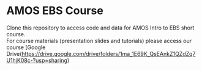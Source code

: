 # AMOS EBS Course
Clone this repository to access code and data for AMOS Intro to EBS short course.<br />
For course materials (presentation slides and tutorials) please access our course [Google Drive(https://drive.google.com/drive/folders/1ma_1E69K_QsEAnkZ1QZdZq7U1hjK08c-?usp=sharing)
